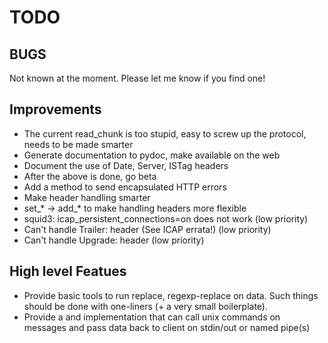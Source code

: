 TODO
====

BUGS
----

Not known at the moment. Please let me know if you find one!

Improvements
------------

* The current read_chunk is too stupid, easy to screw up the protocol,
  needs to be made smarter
* Generate documentation to pydoc, make available on the web
* Document the use of Date, Server, ISTag headers
* After the above is done, go beta
* Add a method to send encapsulated HTTP errors
* Make header handling smarter
* set_* -> add_* to make handling headers more flexible
* squid3: icap_persistent_connections=on does not work (low priority)
* Can't handle Trailer: header (See ICAP errata!) (low priority)
* Can't handle Upgrade: header (low priority)

High level Featues
------------------

* Provide basic tools to run replace, regexp-replace on data. Such
  things should be done with one-liners (+ a very small boilerplate).
* Provide a and implementation that can call unix commands on messages
  and pass data back to client on stdin/out or named pipe(s)
